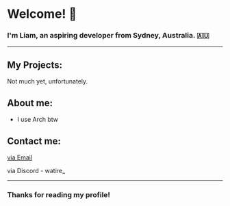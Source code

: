# Welcome! 👋
### I'm Liam, an aspiring developer from Sydney, Australia. 🇦🇺

---

## My Projects:
Not much yet, unfortunately.
 
## About me:
- I use Arch btw
  
## Contact me:
[via Email](mailto:liam@liambunch.com)
 
via Discord - watire_

---

### Thanks for reading my profile!

